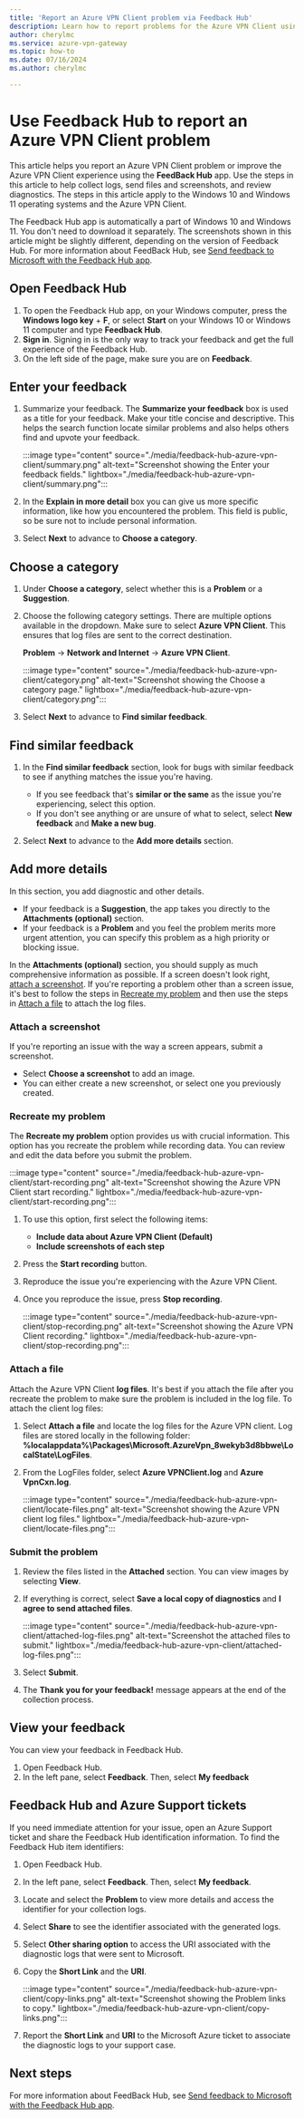 ```yaml
---
title: 'Report an Azure VPN Client problem via Feedback Hub'
description: Learn how to report problems for the Azure VPN Client using the Microsoft Feedback Hub app.
author: cherylmc
ms.service: azure-vpn-gateway
ms.topic: how-to
ms.date: 07/16/2024
ms.author: cherylmc

---
```

# Use Feedback Hub to report an Azure VPN Client problem

This article helps you report an Azure VPN Client problem or improve the Azure VPN Client experience using the **FeedBack Hub** app. Use the steps in this article to help collect logs, send files and screenshots, and review diagnostics. The steps in this article apply to the Windows 10 and Windows 11 operating systems and the Azure VPN Client.

The Feedback Hub app is automatically a part of Windows 10 and Windows 11. You don't need to download it separately. The screenshots shown in this article might be slightly different, depending on the version of Feedback Hub. For more information about FeedBack Hub, see [Send feedback to Microsoft with the Feedback Hub app](https://support.microsoft.com/en-us/windows/send-feedback-to-microsoft-with-the-feedback-hub-app-f59187f8-8739-22d6-ba93-f66612949332).

## Open Feedback Hub

1. To open the Feedback Hub app, on your Windows computer, press the **Windows logo key** + **F**, or select **Start** on your Windows 10 or Windows 11 computer and type **Feedback Hub**.
1. **Sign in**. Signing in is the only way to track your feedback and get the full experience of the Feedback Hub.
1. On the left side of the page, make sure you are on **Feedback**.

## Enter your feedback

1. Summarize your feedback. The **Summarize your feedback** box is used as a title for your feedback. Make your title concise and descriptive. This helps the search function locate similar problems and also helps others find and upvote your feedback.

   :::image type="content" source="./media/feedback-hub-azure-vpn-client/summary.png" alt-text="Screenshot showing the Enter your feedback fields." lightbox="./media/feedback-hub-azure-vpn-client/summary.png":::
1. In the **Explain in more detail** box you can give us more specific information, like how you encountered the problem. This field is public, so be sure not to include personal information.
1. Select **Next** to advance to **Choose a category**.

## Choose a category

1. Under **Choose a category**, select whether this is a **Problem** or a **Suggestion**.

1. Choose the following category settings. There are multiple options available in the dropdown. Make sure to select **Azure VPN Client**. This ensures that log files are sent to the correct destination.

   **Problem** -> **Network and Internet** -> **Azure VPN Client**.

    :::image type="content" source="./media/feedback-hub-azure-vpn-client/category.png" alt-text="Screenshot showing the Choose a category page." lightbox="./media/feedback-hub-azure-vpn-client/category.png":::
1. Select **Next** to advance to **Find similar feedback**.

## Find similar feedback

1. In the **Find similar feedback** section, look for bugs with similar feedback to see if anything matches the issue you're having.
  
   * If you see feedback that's **similar or the same** as the issue you're experiencing, select this option.
   * If you don't see anything or are unsure of what to select, select **New feedback** and **Make a new bug**.
1. Select **Next** to advance to the **Add more details** section.

## Add more details

In this section, you add diagnostic and other details.

* If your feedback is a **Suggestion**, the app takes you directly to the **Attachments (optional)** section.
* If your feedback is a **Problem** and you feel the problem merits more urgent attention, you can specify this problem as a high priority or blocking issue.

In the **Attachments (optional)** section, you should supply as much comprehensive information as possible. If a screen doesn't look right, [attach a screenshot](#attach-a-screenshot). If you're reporting a problem other than a screen issue, it's best to follow the steps in [Recreate my problem](#recreate-my-problem) and then use the steps in [Attach a file](#attach-a-file) to attach the log files.

### Attach a screenshot

If you're reporting an issue with the way a screen appears, submit a screenshot.

* Select **Choose a screenshot** to add an image.
* You can either create a new screenshot, or select one you previously created.

### Recreate my problem

The **Recreate my problem** option provides us with crucial information. This option has you recreate the problem while recording data. You can review and edit the data before you submit the problem.

:::image type="content" source="./media/feedback-hub-azure-vpn-client/start-recording.png" alt-text="Screenshot showing the Azure VPN Client start recording." lightbox="./media/feedback-hub-azure-vpn-client/start-recording.png":::

1. To use this option, first select the following items:

   * **Include data about Azure VPN Client (Default)**
   * **Include screenshots of each step**
1. Press the **Start recording** button.
1. Reproduce the issue you're experiencing with the Azure VPN Client.
1. Once you reproduce the issue, press **Stop recording**.

   :::image type="content" source="./media/feedback-hub-azure-vpn-client/stop-recording.png" alt-text="Screenshot showing the Azure VPN Client recording." lightbox="./media/feedback-hub-azure-vpn-client/stop-recording.png":::

### Attach a file

Attach the Azure VPN Client **log files**. It's best if you attach the file after you recreate the problem to make sure the problem is included in the log file. To attach the client log files:

1. Select **Attach a file** and locate the log files for the Azure VPN client. Log files are stored locally in the following folder: **%localappdata%\Packages\Microsoft.AzureVpn_8wekyb3d8bbwe\LocalState\LogFiles**.

1. From the LogFiles folder, select **Azure VPNClient.log** and **Azure VpnCxn.log**.

   :::image type="content" source="./media/feedback-hub-azure-vpn-client/locate-files.png" alt-text="Screenshot showing the Azure VPN client log files." lightbox="./media/feedback-hub-azure-vpn-client/locate-files.png":::

### Submit the problem

1. Review the files listed in the **Attached** section. You can view images by selecting **View**.
1. If everything is correct, select **Save a local copy of diagnostics** and **I agree to send attached files**.

   :::image type="content" source="./media/feedback-hub-azure-vpn-client/attached-log-files.png" alt-text="Screenshot the attached files to submit." lightbox="./media/feedback-hub-azure-vpn-client/attached-log-files.png":::
1. Select **Submit**.
1. The **Thank you for your feedback!** message appears at the end of the collection process.

## View your feedback

You can view your feedback in Feedback Hub.

1. Open Feedback Hub.
1. In the left pane, select **Feedback**. Then, select **My feedback**

## Feedback Hub and Azure Support tickets

If you need immediate attention for your issue, open an Azure Support ticket and share the Feedback Hub identification information. To find the Feedback Hub item identifiers:

1. Open Feedback Hub.
1. In the left pane, select **Feedback**. Then, select **My feedback**.
1. Locate and select the **Problem** to view more details and access the identifier for your collection logs.
1. Select **Share** to see the identifier associated with the generated logs.
1. Select **Other sharing option** to access the URI associated with the diagnostic logs that were sent to Microsoft.
1. Copy the **Short Link** and the **URI**.

   :::image type="content" source="./media/feedback-hub-azure-vpn-client/copy-links.png" alt-text="Screenshot showing the Problem links to copy." lightbox="./media/feedback-hub-azure-vpn-client/copy-links.png":::
1. Report the **Short Link** and **URI** to the Microsoft Azure ticket to associate the diagnostic logs to your support case.

## Next steps

For more information about FeedBack Hub, see [Send feedback to Microsoft with the Feedback Hub app](https://support.microsoft.com/windows/send-feedback-to-microsoft-with-the-feedback-hub-app-f59187f8-8739-22d6-ba93-f66612949332).